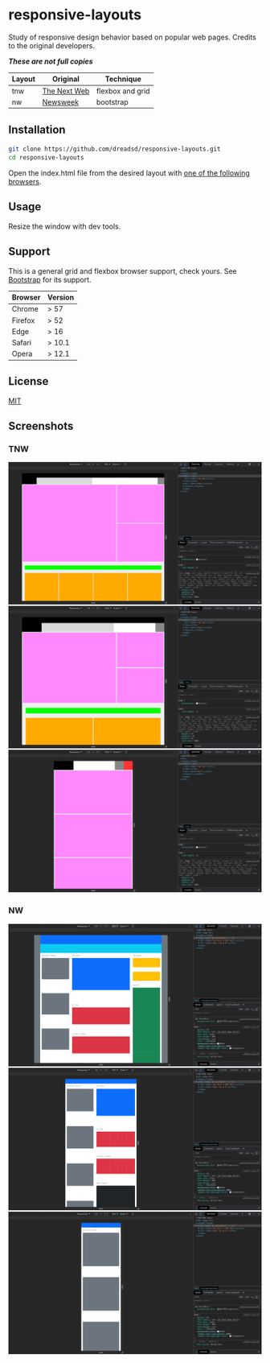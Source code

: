 # responsive-layouts

Study of responsive design behavior based on popular web pages. Credits to the
original developers.

***These are not full copies***

|Layout|Original|Technique|
|------|--------|---------|
|tnw|[The Next Web](https://thenextweb.com/)|flexbox and grid|
|nw|[Newsweek](https://www.newsweek.com/)|bootstrap|

## Installation
```sh
git clone https://github.com/dreadsd/responsive-layouts.git
cd responsive-layouts
```
Open the index.html file from the desired layout with
[one of the following browsers](https://github.com/dreadsd/responsive-layouts#support).

## Usage
Resize the window with dev tools.

## Support
This is a general grid and flexbox browser support, check yours.
See
[Bootstrap](https://getbootstrap.com/docs/5.0/getting-started/browsers-devices/#supported-browsers)
for its support.

|Browser|Version|
|-------|-------|
|Chrome | > 57  |
|Firefox| > 52  |
|Edge   | > 16  |
|Safari | > 10.1|
|Opera  | > 12.1|

## License
[MIT](https://opensource.org/licenses/MIT)

## Screenshots
### TNW
![tnw-laptop-size](images/tnw-laptop.png)
![tnw-tablet-size](images/tnw-tablet.png)
![tnw-mobile-size](images/tnw-mobile.png)
### NW
![nw-laptop-size](images/nw-laptop.png)
![nw-tablet-size](images/nw-tablet.png)
![nw-mobile-size](images/nw-mobile.png)
